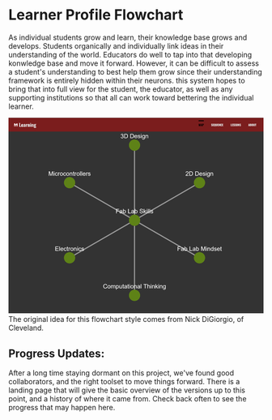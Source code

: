 # Learner Profile Flowchart
As individual students grow and learn, their knowledge base grows and develops. Students organically and individually link ideas in their understanding of the world. Educators do well to tap into that developing konwledge base and move it forward. However, it can be difficult to assess a student's understanding to best help them grow since their understanding framework is entirely hidden within their neurons. this system hopes to bring that into full view for the student, the educator, as well as any supporting institutions so that all can work toward bettering the individual learner. 

![Original flowchart idea](docs/inspo.png)
The original idea for this flowchart style comes from Nick DiGiorgio, of Cleveland.


## Progress Updates:
After a long time staying dormant on this project, we've found good collaborators, and the right toolset to move things forward. There is a landing page that will give the basic overview of the versions up to this point, and a history of where it came from. Check back often to see the progress that may happen here. 
